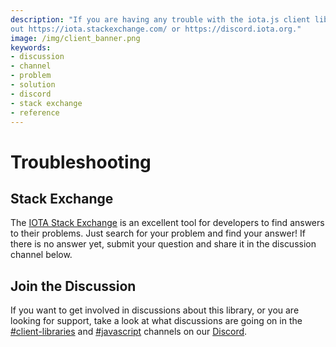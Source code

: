 ```yaml
---
description: "If you are having any trouble with the iota.js client library you can check
out https://iota.stackexchange.com/ or https://discord.iota.org."
image: /img/client_banner.png
keywords:
- discussion
- channel
- problem
- solution
- discord
- stack exchange
- reference
---
```


# Troubleshooting

## Stack Exchange

The [IOTA Stack Exchange](https://iota.stackexchange.com/)
is an excellent tool for developers to find answers to their problems. Just search for your problem and find your
answer! If there is no answer yet, submit your question and share it in the discussion channel below.

## Join the Discussion

If you want to get involved in discussions about this library, or you are looking for support, take a look at what
discussions are going on in the [#client-libraries](https://discord.com/channels/397872799483428865/800637917189636136)
and [#javascript](https://discord.com/channels/397872799483428865/400435174518685696) channels on our
[Discord](https://discord.iota.org).
